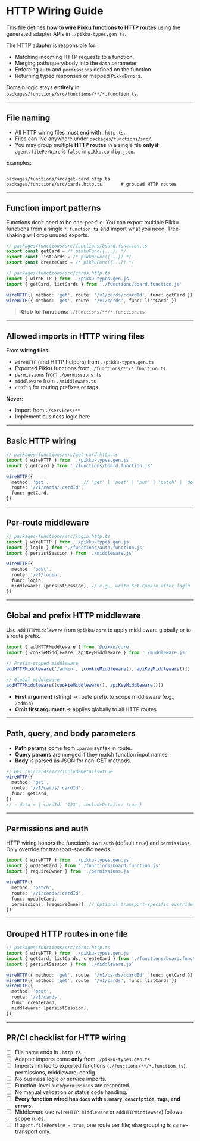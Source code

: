 # HTTP Wiring Guide

This file defines **how to wire Pikku functions to HTTP routes** using the generated adapter APIs in `./pikku-types.gen.ts`.

The HTTP adapter is responsible for:
- Matching incoming HTTP requests to a function.
- Merging path/query/body into the `data` parameter.
- Enforcing `auth` and `permissions` defined on the function.
- Returning typed responses or mapped `PikkuError`s.

Domain logic stays **entirely** in `packages/functions/src/functions/**/*.function.ts`.

---

## File naming

- All HTTP wiring files must end with `.http.ts`.
- Files can live anywhere under `packages/functions/src/`.
- You may group multiple **HTTP routes** in a single file **only if** `agent.filePerWire` is `false` in `pikku.config.json`.

Examples:
```

packages/functions/src/get-card.http.ts
packages/functions/src/cards.http.ts       # grouped HTTP routes

````

---

## Function import patterns

Functions don’t need to be one-per-file. You can export multiple Pikku functions from a single `*.function.ts` and import what you need. Tree-shaking will drop unused exports.

```ts
// packages/functions/src/functions/board.function.ts
export const getCard = /* pikkuFunc({...}) */
export const listCards = /* pikkuFunc({...}) */
export const createCard = /* pikkuFunc({...}) */
````

```ts
// packages/functions/src/cards.http.ts
import { wireHTTP } from './pikku-types.gen.js'
import { getCard, listCards } from './functions/board.function.js'

wireHTTP({ method: 'get', route: '/v1/cards/:cardId', func: getCard })
wireHTTP({ method: 'get', route: '/v1/cards', func: listCards })
```

> **Glob for functions:** `./functions/**/*.function.ts`

---

## Allowed imports in HTTP wiring files

From **wiring files**:

* `wireHTTP` (and HTTP helpers) from `./pikku-types.gen.ts`
* Exported Pikku functions from `./functions/**/*.function.ts`
* `permissions` from `./permissions.ts`
* `middleware` from `./middleware.ts`
* `config` for routing prefixes or tags

**Never**:

* Import from `./services/**`
* Implement business logic here

---

## Basic HTTP wiring

```ts
// packages/functions/src/get-card.http.ts
import { wireHTTP } from './pikku-types.gen.js'
import { getCard } from './functions/board.function.js'

wireHTTP({
  method: 'get',             // 'get' | 'post' | 'put' | 'patch' | 'delete'
  route: '/v1/cards/:cardId',
  func: getCard,
})
```

---

## Per-route middleware

```ts
// packages/functions/src/login.http.ts
import { wireHTTP } from './pikku-types.gen.js'
import { login } from './functions/auth.function.js'
import { persistSession } from './middleware.js'

wireHTTP({
  method: 'post',
  route: '/v1/login',
  func: login,
  middleware: [persistSession], // e.g., write Set-Cookie after login
})
```

---

## Global and prefix HTTP middleware

Use `addHTTPMiddleware` from `@pikku/core` to apply middleware globally or to a route prefix.

```ts
import { addHTTPMiddleware } from '@pikku/core'
import { cookieMiddleware, apiKeyMiddleware } from './middleware.js'

// Prefix-scoped middleware
addHTTPMiddleware('/admin', [cookieMiddleware(), apiKeyMiddleware()])

// Global middleware
addHTTPMiddleware([cookieMiddleware(), apiKeyMiddleware()])
```

* **First argument** (string) → route prefix to scope middleware (e.g., `/admin`)
* **Omit first argument** → applies globally to all HTTP routes

---

## Path, query, and body parameters

* **Path params** come from `:param` syntax in route.
* **Query params** are merged if they match function input names.
* **Body** is parsed as JSON for non-GET methods.

```ts
// GET /v1/cards/123?includeDetails=true
wireHTTP({
  method: 'get',
  route: '/v1/cards/:cardId',
  func: getCard,
})
// → data = { cardId: '123', includeDetails: true }
```

---

## Permissions and auth

HTTP wiring honors the function’s own `auth` (default `true`) and `permissions`. Only override for transport-specific needs.

```ts
import { wireHTTP } from './pikku-types.gen.js'
import { updateCard } from './functions/board.function.js'
import { requireOwner } from './permissions.js'

wireHTTP({
  method: 'patch',
  route: '/v1/cards/:cardId',
  func: updateCard,
  permissions: [requireOwner], // Optional transport-specific override
})
```

---

## Grouped HTTP routes in one file

```ts
// packages/functions/src/cards.http.ts
import { wireHTTP } from './pikku-types.gen.js'
import { getCard, listCards, createCard } from './functions/board.function.js'
import { persistSession } from './middleware.js'

wireHTTP({ method: 'get', route: '/v1/cards/:cardId', func: getCard })
wireHTTP({ method: 'get', route: '/v1/cards', func: listCards })
wireHTTP({
  method: 'post',
  route: '/v1/cards',
  func: createCard,
  middleware: [persistSession],
})
```

---

## PR/CI checklist for HTTP wiring

* [ ] File name ends in `.http.ts`.
* [ ] Adapter imports come **only** from `./pikku-types.gen.ts`.
* [ ] Imports limited to exported functions (`./functions/**/*.function.ts`), permissions, middleware, config.
* [ ] No business logic or service imports.
* [ ] Function-level `auth`/`permissions` are respected.
* [ ] No manual validation or status code handling.
* [ ] **Every function wired has `docs` with `summary`, `description`, `tags`, and `errors`.**
* [ ] Middleware use (`wireHTTP.middleware` or `addHTTPMiddleware`) follows scope rules.
* [ ] If `agent.filePerWire = true`, one route per file; else grouping is same-transport only.
